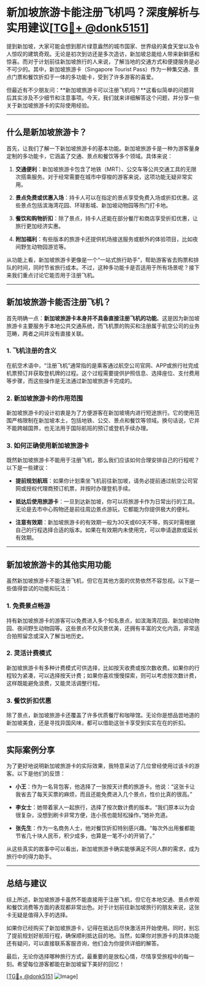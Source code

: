 # 新加坡旅游卡能注册飞机吗？深度解析与实用建议[[TG💪+ @donk5151](https://t.me/s/donk5151)]

提到新加坡，大家可能会想到那片绿意盎然的城市国家、世界级的美食天堂以及令人惊叹的建筑奇观。无论是初次到访还是多次造访，新加坡总能给人带来新鲜感和惊喜。而对于计划前往新加坡旅行的人来说，了解当地的交通方式和便捷服务是必不可少的。其中，新加坡旅游卡（Singapore Tourist Pass）作为一种集交通、景点门票和餐饮折扣于一体的多功能卡，受到了许多游客的喜爱。

但最近有不少朋友问：**新加坡旅游卡可以注册飞机吗？**这看似简单的问题背后其实涉及不少细节和注意事项。今天，我们就来详细解答这个问题，并分享一些关于新加坡旅游卡的实际使用经验。

---

## 什么是新加坡旅游卡？

首先，让我们了解一下新加坡旅游卡的基本功能。新加坡旅游卡是一种为游客量身定制的多功能卡，它涵盖了交通、景点和餐饮等多个领域。具体来说：

1. **交通便利**：新加坡旅游卡包含了地铁（MRT）、公交车等公共交通工具的无限次搭乘服务。对于经常需要在城市中穿梭的游客来说，这项功能无疑非常实用。
   
2. **景点免费或优惠入场**：持卡人可以在指定的景点享受免费入场或折扣优惠。这些景点包括滨海湾花园、环球影城、新加坡动物园等热门打卡地。

3. **餐饮和购物折扣**：除了景点，持卡人还能在部分餐厅和商店享受折扣优惠，让旅行更加经济实惠。

4. **附加福利**：有些版本的旅游卡还提供机场接送服务或额外的体验项目，比如夜间野生动物园游览等。

从功能上看，新加坡旅游卡更像是一个“一站式旅行助手”，帮助游客省去购票和排队的时间，同时节省旅行成本。不过，这种多功能卡是否适用于所有场景呢？接下来我们重点讨论它能否用于注册飞机。

---

## 新加坡旅游卡能否注册飞机？

首先明确一点：**新加坡旅游卡本身并不具备直接注册飞机的功能**。这是因为新加坡旅游卡主要服务于本地公共交通系统，而飞机票的购买和注册属于航空公司的业务范畴，两者之间并没有直接关联。

### 1. 飞机注册的含义

在航空术语中，“注册飞机”通常指的是乘客通过航空公司官网、APP或旅行社完成机票预订并获取登机牌的过程。这个过程需要提供护照信息、选择座位、支付费用等步骤，而这些操作是无法通过新加坡旅游卡完成的。

### 2. 新加坡旅游卡的作用范围

新加坡旅游卡的设计初衷是为了方便游客在新加坡境内进行短途旅行。它的使用范围严格限制在新加坡本土，包括地铁、公交、景点和餐饮等领域。换句话说，它并不能跨越国界，也无法用于国际航班的预订或登机手续办理。

### 3. 如何正确使用新加坡旅游卡

既然新加坡旅游卡不能用于注册飞机，那么我们应该如何合理安排自己的行程呢？以下是一些建议：

- **提前规划航班**：如果你计划乘坐飞机前往新加坡，请务必提前通过航空公司官网或授权代理商预订机票，并按时办理登机手续。
  
- **抵达后使用旅游卡**：一旦到达新加坡，你可以将旅游卡作为日常出行的工具。无论是去市中心购物还是前往周边景点游玩，它都能为你提供极大的便利。

- **注意有效期**：新加坡旅游卡的有效期一般为30天或60天不等，购买时需根据自己的行程选择合适的版本。如果在有效期内未使用完，可以申请退款或延长有效期。

---

## 新加坡旅游卡的其他实用功能

虽然新加坡旅游卡不能注册飞机，但它在其他方面的优势依然不容忽视。以下是一些值得尝试的功能和玩法：

### 1. 免费景点畅游

持有新加坡旅游卡的游客可以免费进入多个知名景点，如滨海湾花园、新加坡动物园、夜间野生动物园等。这些景点不仅风景优美，还拥有丰富的文化内涵，非常适合拍照留念或深入了解当地历史。

### 2. 灵活计费模式

新加坡旅游卡有多种计费模式可供选择，比如按天收费或按次数收费。如果你的行程较为紧凑，可以选择按天计费；如果你喜欢慢慢探索，则可以考虑按次数计费，这样既能避免浪费，又能灵活调整行程。

### 3. 餐饮折扣优惠

除了景点，新加坡旅游卡还覆盖了许多优质餐厅和咖啡馆。无论你是想品尝地道的新加坡美食，还是寻找异国风味，都可以借助这张卡享受到实实在在的折扣。

---

## 实际案例分享

为了更好地说明新加坡旅游卡的实际效果，我特意采访了几位曾经使用过该卡的游客。以下是他们的反馈：

- **小王**：作为一名背包客，他选择了一张按天计费的旅游卡。他说：“这张卡让我省去了每天买票的麻烦，而且还能免费进入几个景点，性价比真的很高。”

- **李女士**：她带着家人一起旅行，选择了按次数计费的版本。“我们原本以为会很复杂，没想到刷卡非常方便，连小孩也能轻松操作。”她补充道。

- **张先生**：作为一名商务人士，他对餐饮折扣特别感兴趣。“每次外出用餐都能节省几十块人民币，积少成多，也算是一笔不小的开销了。”

从这些真实的故事中可以看出，新加坡旅游卡确实能够满足不同人群的需求，成为旅行中的得力助手。

---

## 总结与建议

综上所述，新加坡旅游卡虽然不能直接用于注册飞机，但它在本地交通、景点参观和餐饮消费等方面的表现都非常出色。对于计划前往新加坡旅行的朋友来说，这张卡无疑是值得入手的选择。

如果你已经购买了新加坡旅游卡，记得在抵达后尽快激活并开始使用。同时，别忘了提前规划好航班行程，确保顺利抵达目的地。当然，如果你对旅游卡的具体功能还有疑问，可以直接联系客服咨询，他们会为你提供详细的解答。

最后，无论你选择哪种旅行方式，最重要的是放松心情，尽情享受旅程中的每一刻。希望每位游客都能在新加坡留下美好的回忆！

[[TG💪+ @donk5151](https://t.me/s/donk5151) ![Image](https://i.postimg.cc/rwNCRYN7/Snipaste-2025-04-30-17-27-05.png)]